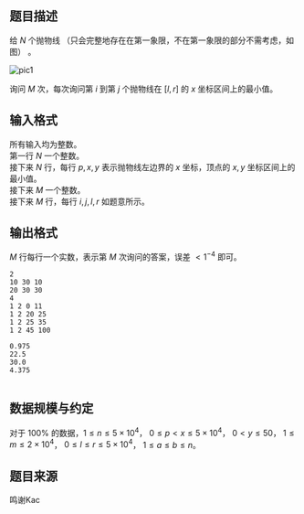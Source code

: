 ## 题目描述

给 $N$ 个抛物线 （只会完整地存在在第一象限，不在第一象限的部分不需考虑，如图） 。

![pic1](https://hydro.ac/d/bzoj/p/2646/file/pic1.jpg)

询问 $M$ 次，每次询问第 $i$ 到第 $j$ 个抛物线在 $[l,r]$ 的 $x$ 坐标区间上的最小值。

## 输入格式

所有输入均为整数。    
第一行 $N$ 一个整数。  
接下来 $N$ 行，每行 $p,x,y$ 表示抛物线左边界的 $x$ 坐标，顶点的 $x,y$ 坐标区间上的最小值。  
接下来 $M$ 一个整数。  
接下来 $M$ 行，每行 $i,j,l,r$ 如题意所示。

## 输出格式

$M$ 行每行一个实数，表示第 $M$ 次询问的答案，误差 $<1^{-4}$ 即可。


```input1
2
10 30 10
20 30 30
4
1 2 0 11
1 2 20 25
1 2 25 35
1 2 45 100
```

```output1 
0.975
22.5
30.0
4.375
 
```

## 数据规模与约定

对于 $100\%$ 的数据，$1 \leq n \leq 5 \times 10^4$，
$0 \leq p < x \leq 5 \times 10^4$， 
$0 < y \leq 50$，
$1 \leq m \leq 2 \times 10^4$，
$0 \leq l \leq r \leq 5 \times 10^4$，
$1 \leq a \leq b \leq n$。

## 题目来源

鸣谢Kac


